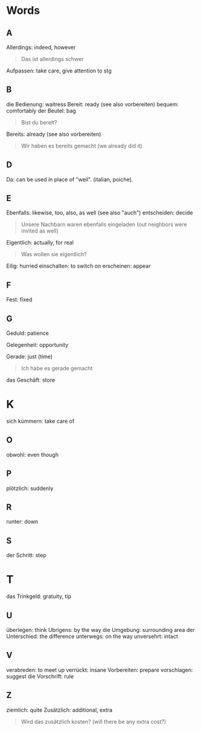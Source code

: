 # Words

## A

Allerdings: indeed, however

> Das ist allerdings schwer

Aufpassen: take care, give attention to stg

## B

die Bedienung: waitress
Bereit: ready (see also vorbereiten)
bequem: comfortably
der Beutel: bag

> Bist du bereit?

Bereits: already (see also vorbereiten)

> Wir haben es bereits gemacht (we already did it)

## D

Da: can be used in place of "weil". (italian, poiche).

## E

Ebenfalls: likewise, too, also, as well (see also "auch")
entscheiden: decide

> Unsere Nachbarn waren ebenfalls eingeladen (out neighbors were invited as well)

Eigentlich: actually, for real

> Was wollen sie eigentlich?

Eilig: hurried
einschalten: to switch on
erscheinen: appear

## F

Fest: fixed

## G

Geduld: patience

Gelegenheit: opportunity

Gerade: just (time)

> Ich habe es gerade gemacht

das Geschäft: store

# K

sich kümmern: take care of

## O

obwohl: even though

## P

plötzlich: suddenly

## R

runter: down

## S

der Schritt: step

# T

das Trinkgeld: gratuity, tip

## U

überlegen: think
Ubrigens: by the way
die Umgebung: surrounding area
der Unterschied: the difference
unterwegs: on the way
unversehrt: intact

## V

verabreden: to meet up
verrückt: insane
Vorbereiten: prepare
vorschlagen: suggest
die Vorschrift: rule

## Z

ziemlich: quite
Zusätzlich: additional, extra

> Wird das zusätzlich kosten? (will there be any extra cost?)
